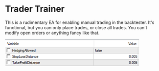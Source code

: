 # Trader Trainer

This is a rudimentary EA for enabling manual trading in the backtester. It's functional, but you can only place trades, or close all trades. You can't modify open orders or anything fancy like that.

![Screenshot of settings](README%20images/Trader%20Trainer%20Settings.png)